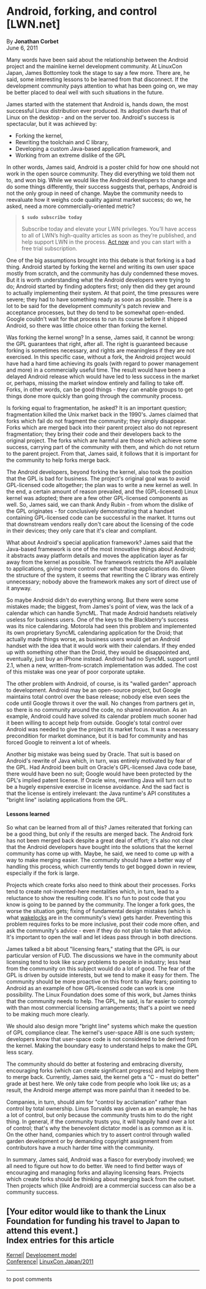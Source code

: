 # Android, forking, and control [LWN.net]

By **Jonathan Corbet**  
June 6, 2011 

Many words have been said about the relationship between the Android project and the mainline kernel development community. At LinuxCon Japan, James Bottomley took the stage to say a few more. There are, he said, some interesting lessons to be learned from that disconnect. If the development community pays attention to what has been going on, we may be better placed to deal well with such situations in the future. 

James started with the statement that Android is, hands down, the most successful Linux distribution ever produced. Its adoption dwarfs that of Linux on the desktop - and on the server too. Android's success is spectacular, but it was achieved by: 

  * Forking the kernel, 
  * Rewriting the toolchain and C library, 
  * Developing a custom Java-based application framework, and 
  * Working from an extreme dislike of the GPL 



In other words, James said, Android is a poster child for how one should not work in the open source community. They did everything we told them not to, and won big. While we would like the Android developers to change and do some things differently, their success suggests that, perhaps, Android is not the only group in need of change. Maybe the community needs to reevaluate how it weighs code quality against market success; do we, he asked, need a more commercially-oriented metric? 

> **`$ sudo subscribe today`**
> 
> Subscribe today and elevate your LWN privileges. You’ll have access to all of LWN’s high-quality articles as soon as they’re published, and help support LWN in the process. [Act now](https://lwn.net/Promo/nst-sudo/claim) and you can start with a free trial subscription. 

One of the big assumptions brought into this debate is that forking is a bad thing. Android started by forking the kernel and writing its own user space mostly from scratch, and the community has duly condemned these moves. But it is worth understanding what the Android developers were trying to do; Android started by finding adopters first; only then did they get around to actually implementing their system. At that point, the time pressures were severe; they had to have something ready as soon as possible. There is a lot to be said for the development community's patch review and acceptance processes, but they do tend to be somewhat open-ended. Google couldn't wait for that process to run its course before it shipped Android, so there was little choice other than forking the kernel. 

Was forking the kernel wrong? In a sense, James said, it cannot be wrong: the GPL guarantees that right, after all. The right is guaranteed because forking is sometimes necessary, and rights are meaningless if they are not exercised. In this specific case, without a fork, the Android project would have had a hard time achieving its goals (with regard to power management and more) in a commercially useful time. The result would have been a delayed Android release which would have led to less success in the market or, perhaps, missing the market window entirely and failing to take off. Forks, in other words, can be good things - they can enable groups to get things done more quickly than going through the community process. 

Is forking equal to fragmentation, he asked? It is an important question; fragmentation killed the Unix market back in the 1990's. James claimed that forks which fail do not fragment the community; they simply disappear. Forks which are merged back into their parent project also do not represent fragmentation; they bring their code and their developers back to the original project. The forks which are harmful are those which achieve some success, carrying part of the community with them, and which do not return to the parent project. From that, James said, it follows that it is important for the community to help forks merge back. 

The Android developers, beyond forking the kernel, also took the position that the GPL is bad for business. The project's original goal was to avoid GPL-licensed code altogether; the plan was to write a new kernel as well. In the end, a certain amount of reason prevailed, and the (GPL-licensed) Linux kernel was adopted; there are a few other GPL-licensed components as well. So, James said, we can thank Andy Rubin - from whom the dislike of the GPL originates - for conclusively demonstrating that a handset containing GPL-licensed code can be successful in the market. It turns out that downstream vendors really don't care about the licensing of the code in their devices; they only care that it's clear and compliant. 

What about Android's special application framework? James said that the Java-based framework is one of the most innovative things about Android; it abstracts away platform details and moves the application layer as far away from the kernel as possible. The framework restricts the API available to applications, giving more control over what those applications do. Given the structure of the system, it seems that rewriting the C library was entirely unnecessary; nobody above the framework makes any sort of direct use of it anyway. 

So maybe Android didn't do everything wrong. But there were some mistakes made; the biggest, from James's point of view, was the lack of a calendar which can handle SyncML. That made Android handsets relatively useless for business users. One of the keys to the Blackberry's success was its nice calendaring. Motorola had seen this problem and implemented its own proprietary SyncML calendaring application for the Droid; that actually made things worse, as business users would get an Android handset with the idea that it would work with their calendars. If they ended up with something other than the Droid, they would be disappointed and, eventually, just buy an iPhone instead. Android had no SyncML support until 2.1, when a new, written-from-scratch implementation was added. The cost of this mistake was one year of poor corporate uptake. 

The other problem with Android, of course, is its "walled garden" approach to development. Android may be an open-source project, but Google maintains total control over the base release; nobody else even sees the code until Google throws it over the wall. No changes from partners get in, so there is no community around the code, no shared innovation. As an example, Android could have solved its calendar problem much sooner had it been willing to accept help from outside. Google's total control over Android was needed to give the project its market focus. It was a necessary precondition for market dominance, but it is bad for community and has forced Google to reinvent a lot of wheels. 

Another big mistake was being sued by Oracle. That suit is based on Android's rewrite of Java which, in turn, was entirely motivated by fear of the GPL. Had Android been built on Oracle's GPL-licensed Java code base, there would have been no suit; Google would have been protected by the GPL's implied patent license. If Oracle wins, rewriting Java will turn out to be a hugely expensive exercise in license avoidance. And the sad fact is that the license is entirely irrelevant: the Java runtime's API constitutes a "bright line" isolating applications from the GPL. 

#### Lessons learned

So what can be learned from all of this? James reiterated that forking can be a good thing, but only if the results are merged back. The Android fork has not been merged back despite a great deal of effort; it's also not clear that the Android developers have bought into the solutions that the kernel community has come up with. Maybe, he said, we need to come up with a way to make merging easier. The community should have a better way of handling this process, which currently tends to get bogged down in review, especially if the fork is large. 

Projects which create forks also need to think about their processes. Forks tend to create not-invented-here mentalities which, in turn, lead to a reluctance to show the resulting code. It's no fun to post code that you know is going to be panned by the community. The longer a fork goes, the worse the situation gets; fixing of fundamental design mistakes (which is what [wakelocks](/Articles/318611/) are in the community's view) gets harder. Preventing this problem requires forks to be more inclusive, post their code more often, and ask the community's advice - even if they do not plan to take that advice. It's important to open the wall and let ideas pass through in both directions. 

James talked a bit about "licensing fears," stating that the GPL is our particular version of FUD. The discussions we have in the community about licensing tend to look like scary problems to people in industry; less heat from the community on this subject would do a lot of good. The fear of the GPL is driven by outside interests, but we tend to make it easy for them. The community should be more proactive on this front to allay fears; pointing to Android as an example of how GPL-licensed code can work is one possibility. The Linux Foundation does some of this work, but James thinks that the community needs to help. The GPL, he said, is far easier to comply with than most commercial licensing arrangements; that's a point we need to be making much more clearly. 

We should also design more "bright line" systems which make the question of GPL compliance clear. The kernel's user-space ABI is one such system; developers know that user-space code is not considered to be derived from the kernel. Making the boundary easy to understand helps to make the GPL less scary. 

The community should do better at fostering and embracing diversity, encouraging forks (which can create significant progress) and helping them to merge back. Currently, James said, the kernel gets a "C - must do better" grade at best here. We only take code from people who look like us; as a result, the Android merge attempt was more painful than it needed to be. 

Companies, in turn, should aim for "control by acclamation" rather than control by total ownership. Linus Torvalds was given as an example; he has a lot of control, but only because the community trusts him to do the right thing. In general, if the community trusts you, it will happily hand over a lot of control; that's why the benevolent dictator model is as common as it is. On the other hand, companies which try to assert control through walled garden development or by demanding copyright assignment from contributors have a much harder time with the community. 

In summary, James said, Android was a fiasco for everybody involved; we all need to figure out how to do better. We need to find better ways of encouraging and managing forks and allaying licensing fears. Projects which create forks should be thinking about merging back from the outset. Then projects which (like Android) are a commercial success can also be a community success. 

[Your editor would like to thank the Linux Foundation for funding his travel to Japan to attend this event.]  
Index entries for this article  
---  
[Kernel](/Kernel/Index)| [Development model](/Kernel/Index#Development_model)  
[Conference](/Archives/ConferenceIndex/)| [LinuxCon Japan/2011](/Archives/ConferenceIndex/#LinuxCon_Japan-2011)  
  


* * *

to post comments 

